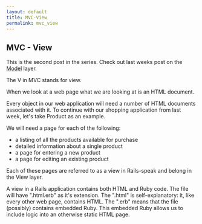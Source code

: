 ```yaml
---
layout: default
title: MVC-View
permalink: mvc_view
---
```


## MVC - View

This is the second post in the series. Check out last weeks post on the [Model](http://railsgirlsbne.com/mvc_model) layer.

The V in MVC stands for view.

When we look at a web page what we are looking at is an HTML document.

Every object in our web application will need a number of HTML documents associated with it. To continue with our shopping application from last week, let's take Product as an example.

We will need a page for each of the following:
* a listing of all the products available for purchase
* detailed information about a single product
* a page for entering a new product
* a page for editing an existing product

Each of these pages are referred to as a view in Rails-speak and belong in the View layer.

A view in a Rails application contains both HTML and Ruby code. The file will have ".html.erb" as it's extension. The ".html" is self-explanatory: it, like every other web page, contains HTML. The ".erb" means that the file (possibly) contains embedded Ruby. This embedded Ruby allows us to include logic into an otherwise static HTML page.
